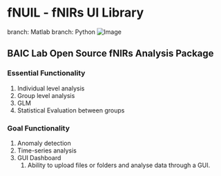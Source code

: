 # fNUIL - fNIRs UI Library
branch: Matlab
branch: Python
![Image]('https://www.google.com/url?sa=i&url=https%3A%2F%2Fwww.freepik.com%2Fpremium-vector%2Fisolated-raw-fennel-bulb-root-vegetable-food-farm-market-veggie-vector-object-fennel-bulb-tuber-cartoon-isolated-ripe-vegetable-vegetarian-vegan-organic-natural-healthy-veggie_18933978.htm&psig=AOvVaw21gP3mP6xNQath4EDpVSE8&ust=1674325027313000&source=images&cd=vfe&ved=0CA8QjRxqFwoTCMDXhfbg1vwCFQAAAAAdAAAAABAE' "icon")

## BAIC Lab Open Source fNIRs Analysis Package

### Essential Functionality
1. Individual level analysis
2. Group level analysis
3. GLM
4. Statistical Evaluation between groups

### Goal Functionality
1. Anomaly detection
2. Time-series analysis
3. GUI Dashboard
   1. Ability to upload files or folders and analyse data through a GUI.

